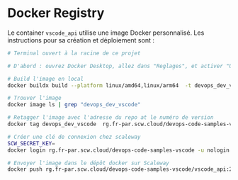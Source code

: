 # Docker Registry

Le container `vscode_api` utilise une image Docker personnalisé. Les instructions pour sa création et déploiement sont :

```bash
# Terminal ouvert à la racine de ce projet

# D'abord : ouvrez Docker Desktop, allez dans "Reglages", et activer "Use ContainerD for pulling and storing images"

# Build l'image en local
docker buildx build --platform linux/amd64,linux/arm64  -t devops_dev_vscode -f ./docker/Dockerfile.dev .

# Trouver l'image
docker image ls | grep "devops_dev_vscode"  

# Retagger l'image avec l'adresse du repo at le numéro de version
docker tag devops_dev_vscode  rg.fr-par.scw.cloud/devops-code-samples-vscode/vscode_api:2.0.0

# Créer une clé de connexion chez scaleway
SCW_SECRET_KEY=
docker login rg.fr-par.scw.cloud/devops-code-samples-vscode -u nologin --password-stdin <<< "$SCW_SECRET_KEY"

# Envoyer l'image dans le dépôt docker sur Scaleway
docker push rg.fr-par.scw.cloud/devops-code-samples-vscode/vscode_api:2.0.0
```